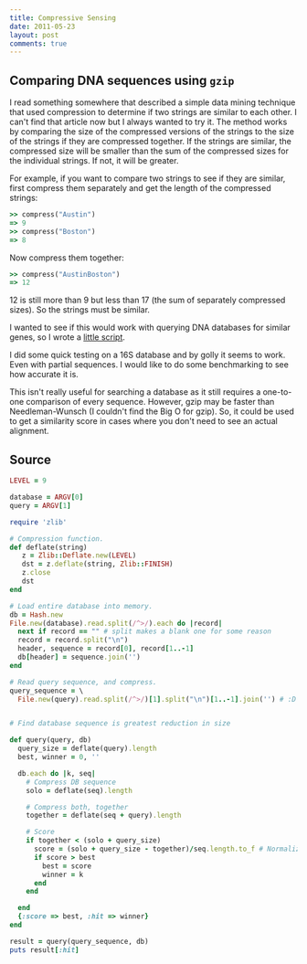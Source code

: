 ```yaml
---
title: Compressive Sensing
date: 2011-05-23
layout: post
comments: true
---
```

## Comparing DNA sequences using `gzip`

I read something somewhere that described a simple data mining technique that
used compression to determine if two strings are similar to each other. I can't
find that article now but I always wanted to try it. The method works by
comparing the size of the compressed versions of the strings to the size of the
strings if they are compressed together. If the strings are similar, the
compressed size will be smaller than the sum of the compressed sizes for the
individual strings. If not, it will be greater.

For example, if you want to compare two strings to see if they are similar,
first compress them separately and get the length of the compressed strings:

```ruby
>> compress("Austin")
=> 9
>> compress("Boston")
=> 8
```

Now compress them together:

```ruby
>> compress("AustinBoston")
=> 12
```

12 is still more than 9 but less than 17 (the sum of separately compressed
sizes). So the strings must be similar.

I wanted to see if this would work with querying DNA databases for similar
genes, so I wrote a [little script](#Source).

I did some quick testing on a 16S database and by golly it seems to work. Even
with partial sequences. I would like to do some benchmarking to see how
accurate it is.

This isn't really useful for searching a database as it still requires a
one-to-one comparison of every sequence. However, gzip may be faster than
Needleman-Wunsch (I couldn't find the Big O for gzip). So, it could be used to
get a similarity score in cases where you don't need to see an actual
alignment.

## Source

```ruby
LEVEL = 9

database = ARGV[0]
query = ARGV[1]

require 'zlib'

# Compression function.
def deflate(string)
   z = Zlib::Deflate.new(LEVEL)
   dst = z.deflate(string, Zlib::FINISH)
   z.close
   dst
end

# Load entire database into memory.
db = Hash.new
File.new(database).read.split(/^>/).each do |record|
  next if record == "" # split makes a blank one for some reason
  record = record.split("\n")
  header, sequence = record[0], record[1..-1]
  db[header] = sequence.join('')
end

# Read query sequence, and compress.
query_sequence = \
  File.new(query).read.split(/^>/)[1].split("\n")[1..-1].join('') # :D


# Find database sequence is greatest reduction in size

def query(query, db)
  query_size = deflate(query).length
  best, winner = 0, ''

  db.each do |k, seq|
    # Compress DB sequence
    solo = deflate(seq).length

    # Compress both, together
    together = deflate(seq + query).length

    # Score
    if together < (solo + query_size)
      score = (solo + query_size - together)/seq.length.to_f # Normalize by subject length
      if score > best
        best = score
        winner = k
      end
    end

  end
  {:score => best, :hit => winner}
end

result = query(query_sequence, db)
puts result[:hit]
```
